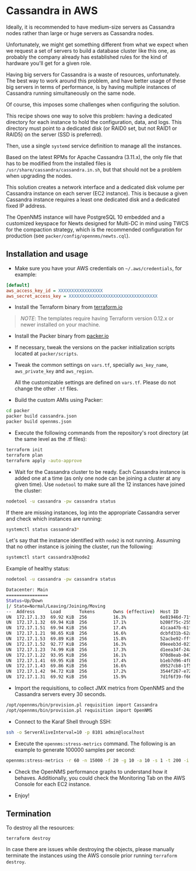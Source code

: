 # Cassandra in AWS

Ideally, it is recommended to have medium-size servers as Cassandra nodes rather than large or huge servers as Cassandra nodes.

Unfortunately, we might get something different from what we expect when we request a set of servers to build a database cluster like this one, as probably the company already has established rules for the kind of hardware you'll get for a given role.

Having big servers for Cassandra is a waste of resources, unfortunately. The best way to work around this problem, and have better usage of these big servers in terms of performance, is by having multiple instances of Cassandra running simultaneously on the same node.

Of course, this imposes some challenges when configuring the solution.

This recipe shows one way to solve this problem: having a dedicated directory for each instance to hold the configuration, data, and logs. This directory must point to a dedicated disk (or RAID0 set, but not RAID1 or RAID5) on the server (SSD is preferred).

Then, use a single `systemd` service definition to manage all the instances.

Based on the latest RPMs for Apache Cassandra (3.11.x), the only file that has to be modified from the installed files is `/usr/share/cassandra/cassandra.in.sh`, but that should not be a problem when upgrading the nodes.

This solution creates a network interface and a dedicated disk volume per Cassandra instance on each server (EC2 instance). This is because a given Cassandra instance requires a least one dedicated disk and a dedicated fixed IP address.

The OpenNMS instance will have PostgreSQL 10 embedded and a customized keyspace for Newts designed for Multi-DC in mind using TWCS for the compaction strategy, which is the recommended configuration for production (see `packer/config/opennms/newts.cql`).

## Installation and usage

* Make sure you have your AWS credentials on `~/.aws/credentials`, for example:

```ini
[default]
aws_access_key_id = XXXXXXXXXXXXXXXXX
aws_secret_access_key = XXXXXXXXXXXXXXXXXXXXXXXXXXXXXXXXXX
```

* Install the Terraform binary from [terraform.io](https://www.terraform.io)

> *NOTE*: The templates require having Terraform version 0.12.x or newer installed on your machine.

* Install the Packer binary from [packer.io](https://www.packer.io)

* If necessary, tweak the versions on the packer initialization scripts located at `packer/scripts`.

* Tweak the common settings on `vars.tf`, specially `aws_key_name`, `aws_private_key` and `aws_region`.

  All the customizable settings are defined on `vars.tf`. Please do not change the other `.tf` files.

* Build the custom AMIs using Packer:

```bash
cd packer
packer build cassandra.json
packer build opennms.json
```

* Execute the following commands from the repository's root directory (at the same level as the .tf files):

```bash
terraform init
terraform plan
terraform apply -auto-approve
```

* Wait for the Cassandra cluster to be ready. Each Cassandra instance is added one at a time (as only one node can be joining a cluster at any given time). Use `nodetool` to make sure all the 12 instances have joined the cluster:

```bash
nodetool -u cassandra -pw cassandra status
```

If there are missing instances, log into the appropriate Cassandra server and check which instances are running:

```bash
systemctl status cassandra3*
```

Let's say that the instance identified with `node2` is not running. Assuming that no other instance is joining the cluster, run the following:

```bash
systemctl start cassandra3@node2
```

Example of healthy status:

```bash
nodetool -u cassandra -pw cassandra status

Datacenter: Main
================
Status=Up/Down
|/ State=Normal/Leaving/Joining/Moving
--  Address      Load       Tokens       Owns (effective)  Host ID                               Rack
UN  172.17.1.33  69.92 KiB  256          16.3%             6e81946d-71fa-4543-ac09-fea0362f9799  cassandra2
UN  172.17.1.32  69.94 KiB  256          17.1%             b208f75c-255c-467d-89d1-b0a90a3f2d22  cassandra2
UN  172.17.1.51  69.94 KiB  256          17.4%             41caa47b-61fa-4e54-a5a5-fe4d2dc4bb6c  cassandra4
UN  172.17.1.21  98.65 KiB  256          16.6%             dcbfd31b-62a6-4629-8c1b-ba9150aff59d  cassandra1
UN  172.17.1.53  69.89 KiB  256          15.8%             52acbe92-fff1-4c4f-b952-cf4f20930de6  cassandra4
UN  172.17.1.52  92.77 KiB  256          16.3%             09eeeb3d-023e-44ea-9bc6-17bc28fb75f6  cassandra4
UN  172.17.1.23  74.99 KiB  256          17.3%             d1eea34f-24a3-4f37-b8f4-6f86e9807710  cassandra1
UN  172.17.1.22  93.95 KiB  256          16.1%             970d8eab-0479-4157-bfdb-20bdffee27e0  cassandra1
UN  172.17.1.41  69.95 KiB  256          17.4%             b1eb7d96-4f83-4aca-9b42-83fa44650b8c  cassandra3
UN  172.17.1.43  69.86 KiB  256          16.6%             d9527cb8-1f56-425d-854b-a13e38bef41e  cassandra3
UN  172.17.1.42  94.72 KiB  256          17.2%             3544f267-e72e-4637-a5b4-6bd1d8fed0bb  cassandra3
UN  172.17.1.31  69.92 KiB  256          15.9%             7d1f6f39-f666-47fa-8adb-60d05b146d17  cassandra2
```

* Import the requisitions, to collect JMX metrics from OpenNMS and the Cassandra servers every 30 seconds.

```bash
/opt/opennms/bin/provision.pl requisition import Cassandra
/opt/opennms/bin/provision.pl requisition import OpenNMS
```

* Connect to the Karaf Shell through SSH:

```bash
ssh -o ServerAliveInterval=10 -p 8101 admin@localhost
```

* Execute the `opennms:stress-metrics` command. The following is an example to generate 100000 samples per second:

```bash
opennms:stress-metrics -r 60 -n 15000 -f 20 -g 10 -a 10 -s 1 -t 200 -i 300
```

* Check the OpenNMS performance graphs to understand how it behaves. Additionally, you could check the Monitoring Tab on the AWS Console for each EC2 instance.

* Enjoy!

## Termination

To destroy all the resources:

```shell
terraform destroy
```

In case there are issues while destroying the objects, please manually terminate the instances using the AWS console prior running `terraform destroy`.
